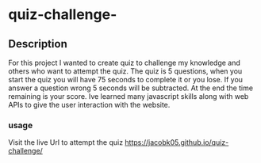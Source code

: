 # quiz-challenge-

## Description

For this project I wanted to create quiz to challenge my knowledge and others who want to attempt the quiz. The quiz is  5 questions, when you start the quiz you will have 75 seconds to complete it or you lose. If you answer a question wrong 5 seconds will be subtracted. At the end the time remaining is your score. Ive learned many javascript skills along with web APIs to give the user interaction with the website. 


### usage 
Visit the live Url to attempt the quiz https://jacobk05.github.io/quiz-challenge/ 
